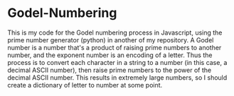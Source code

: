 # Godel-Numbering

This is my code for the Godel numbering process in Javascript, using the prime number generator (python) in another of my repository. A Godel number is a number that's a product of raising prime numbers to another number, and the exponent number is an encoding of a letter. Thus the process is to convert each character in a string to a number (in this case, a decimal ASCII number), then raise prime numbers to the power of the decimal ASCII number. This results in extremely large numbers, so I should create a dictionary of letter to number at some point.

